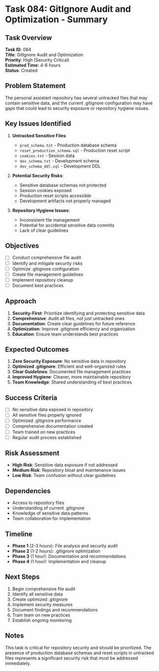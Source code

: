 # Task 084: GitIgnore Audit and Optimization - Summary

## Task Overview

**Task ID**: 084  
**Title**: GitIgnore Audit and Optimization  
**Priority**: High (Security Critical)  
**Estimated Time**: 4-6 hours  
**Status**: Created

## Problem Statement

The personal assistant repository has several untracked files that may contain sensitive data, and the current .gitignore configuration may have gaps that could lead to security exposure or repository hygiene issues.

## Key Issues Identified

1. **Untracked Sensitive Files**:

   - `prod_schema.txt` - Production database schema
   - `reset_production_schema.sql` - Production reset script
   - `cookies.txt` - Session data
   - `dev_schema.txt` - Development schema
   - `dev_schema_ddl.sql` - Development DDL

2. **Potential Security Risks**:

   - Sensitive database schemas not protected
   - Session cookies exposed
   - Production reset scripts accessible
   - Development artifacts not properly managed

3. **Repository Hygiene Issues**:
   - Inconsistent file management
   - Potential for accidental sensitive data commits
   - Lack of clear guidelines

## Objectives

- [ ] Conduct comprehensive file audit
- [ ] Identify and mitigate security risks
- [ ] Optimize .gitignore configuration
- [ ] Create file management guidelines
- [ ] Implement repository cleanup
- [ ] Document best practices

## Approach

1. **Security-First**: Prioritize identifying and protecting sensitive data
2. **Comprehensive**: Audit all files, not just untracked ones
3. **Documentation**: Create clear guidelines for future reference
4. **Optimization**: Improve .gitignore efficiency and organization
5. **Education**: Ensure team understands best practices

## Expected Outcomes

1. **Zero Security Exposure**: No sensitive data in repository
2. **Optimized .gitignore**: Efficient and well-organized rules
3. **Clear Guidelines**: Documented file management practices
4. **Improved Hygiene**: Cleaner, more maintainable repository
5. **Team Knowledge**: Shared understanding of best practices

## Success Criteria

- [ ] No sensitive data exposed in repository
- [ ] All sensitive files properly ignored
- [ ] Optimized .gitignore performance
- [ ] Comprehensive documentation created
- [ ] Team trained on new practices
- [ ] Regular audit process established

## Risk Assessment

- **High Risk**: Sensitive data exposure if not addressed
- **Medium Risk**: Repository bloat and maintenance issues
- **Low Risk**: Team confusion without clear guidelines

## Dependencies

- Access to repository files
- Understanding of current .gitignore
- Knowledge of sensitive data patterns
- Team collaboration for implementation

## Timeline

- **Phase 1** (2-3 hours): File analysis and security audit
- **Phase 2** (1-2 hours): .gitignore optimization
- **Phase 3** (1 hour): Documentation and recommendations
- **Phase 4** (1 hour): Implementation and cleanup

## Next Steps

1. Begin comprehensive file audit
2. Identify all sensitive data
3. Create optimized .gitignore
4. Implement security measures
5. Document findings and recommendations
6. Train team on new practices
7. Establish ongoing monitoring

## Notes

This task is critical for repository security and should be prioritized. The presence of production database schemas and reset scripts in untracked files represents a significant security risk that must be addressed immediately.

